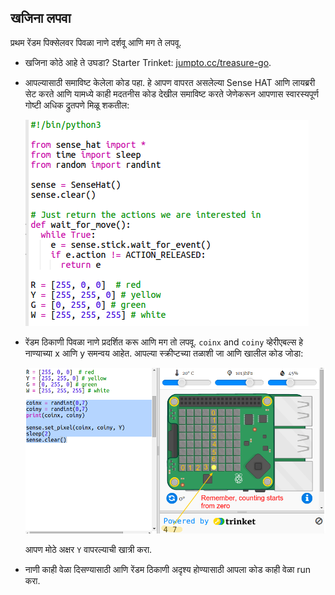 ## खजिना लपवा

प्रथम रेंडम पिक्सेलवर पिवळा नाणे दर्शवू आणि मग ते लपवू.

+ खजिना कोठे आहे ते उघडा? Starter Trinket: <a href="http://jumpto.cc/treasure-go" target="_blank">jumpto.cc/treasure-go</a>.

+ आपल्यासाठी समाविष्ट केलेला कोड पहा. हे आपण वापरत असलेल्या Sense HAT आणि लायब्ररी सेट करते आणि यामध्ये काही मदतनीस कोड देखील समाविष्ट करते जेणेकरून आपणास स्वारस्यपूर्ण गोष्टी अधिक द्रुतपणे मिळू शकतील:
    
    ![स्क्रीनशॉट](images/treasure-starter.png)

+ रेंडम ठिकाणी पिवळा नाणे प्रदर्शित करू आणि मग तो लपवू. `coinx` and `coiny` व्हेरीएबल्स हे नाण्याच्या x आणि y समन्वय आहेत. आपल्या स्क्रीप्टच्या तळाशी जा आणि खालील कोड जोडा:
    
    ![स्क्रीनशॉट](images/treasure-coin.png)
    
    आपण मोठे अक्षर `Y` वापरल्याची खात्री करा.

+ नाणी काही वेळा दिसण्यासाठी आणि रेंडम ठिकाणी अदृश्य होण्यासाठी आपला कोड काही वेळा run करा.